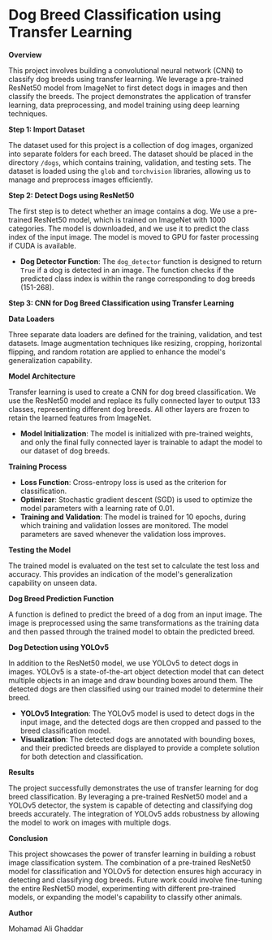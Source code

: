 # Dog Breed Classification using Transfer Learning

**Overview**

This project involves building a convolutional neural network (CNN) to classify dog breeds using transfer learning. We leverage a pre-trained ResNet50 model from ImageNet to first detect dogs in images and then classify the breeds. The project demonstrates the application of transfer learning, data preprocessing, and model training using deep learning techniques.

**Step 1: Import Dataset**

The dataset used for this project is a collection of dog images, organized into separate folders for each breed. The dataset should be placed in the directory `/dogs`, which contains training, validation, and testing sets. The dataset is loaded using the `glob` and `torchvision` libraries, allowing us to manage and preprocess images efficiently.

**Step 2: Detect Dogs using ResNet50**

The first step is to detect whether an image contains a dog. We use a pre-trained ResNet50 model, which is trained on ImageNet with 1000 categories. The model is downloaded, and we use it to predict the class index of the input image. The model is moved to GPU for faster processing if CUDA is available.

- **Dog Detector Function**: The `dog_detector` function is designed to return `True` if a dog is detected in an image. The function checks if the predicted class index is within the range corresponding to dog breeds (151-268).

**Step 3: CNN for Dog Breed Classification using Transfer Learning**

**Data Loaders**

Three separate data loaders are defined for the training, validation, and test datasets. Image augmentation techniques like resizing, cropping, horizontal flipping, and random rotation are applied to enhance the model's generalization capability.

**Model Architecture**

Transfer learning is used to create a CNN for dog breed classification. We use the ResNet50 model and replace its fully connected layer to output 133 classes, representing different dog breeds. All other layers are frozen to retain the learned features from ImageNet.

- **Model Initialization**: The model is initialized with pre-trained weights, and only the final fully connected layer is trainable to adapt the model to our dataset of dog breeds.

**Training Process**

- **Loss Function**: Cross-entropy loss is used as the criterion for classification.
- **Optimizer**: Stochastic gradient descent (SGD) is used to optimize the model parameters with a learning rate of 0.01.
- **Training and Validation**: The model is trained for 10 epochs, during which training and validation losses are monitored. The model parameters are saved whenever the validation loss improves.

**Testing the Model**

The trained model is evaluated on the test set to calculate the test loss and accuracy. This provides an indication of the model's generalization capability on unseen data.

**Dog Breed Prediction Function**

A function is defined to predict the breed of a dog from an input image. The image is preprocessed using the same transformations as the training data and then passed through the trained model to obtain the predicted breed.

**Dog Detection using YOLOv5**

In addition to the ResNet50 model, we use YOLOv5 to detect dogs in images. YOLOv5 is a state-of-the-art object detection model that can detect multiple objects in an image and draw bounding boxes around them. The detected dogs are then classified using our trained model to determine their breed.

- **YOLOv5 Integration**: The YOLOv5 model is used to detect dogs in the input image, and the detected dogs are then cropped and passed to the breed classification model.
- **Visualization**: The detected dogs are annotated with bounding boxes, and their predicted breeds are displayed to provide a complete solution for both detection and classification.

**Results**

The project successfully demonstrates the use of transfer learning for dog breed classification. By leveraging a pre-trained ResNet50 model and a YOLOv5 detector, the system is capable of detecting and classifying dog breeds accurately. The integration of YOLOv5 adds robustness by allowing the model to work on images with multiple dogs.

**Conclusion**

This project showcases the power of transfer learning in building a robust image classification system. The combination of a pre-trained ResNet50 model for classification and YOLOv5 for detection ensures high accuracy in detecting and classifying dog breeds. Future work could involve fine-tuning the entire ResNet50 model, experimenting with different pre-trained models, or expanding the model's capability to classify other animals.

**Author**

Mohamad Ali Ghaddar